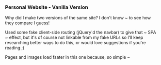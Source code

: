 ### Personal Website - Vanilla Version

Why did I make two versions of the same site? I don't know ~ to see how they compare I guess! 

Used some fake client-side routing (jQuery'd the navbar) to give that ~ SPA ~ effect, but it's of course not linkable from my fake URLs so I'll keep researching better ways to do this, or would love suggestions if you're reading ;)

Pages and images load fsater in this one because, so simple ~ 
